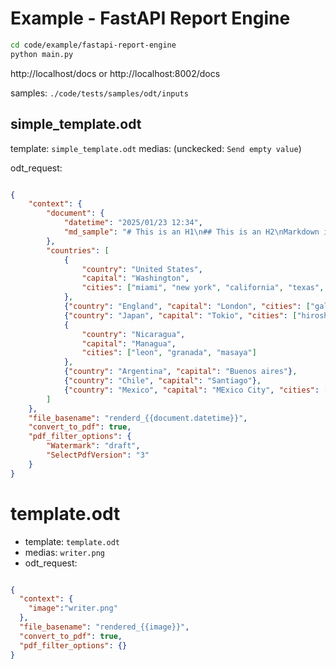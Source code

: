 # Example - FastAPI Report Engine

```bash
cd code/example/fastapi-report-engine
python main.py
```

http://localhost/docs or http://localhost:8002/docs

samples: `./code/tests/samples/odt/inputs`

## simple_template.odt

template: `simple_template.odt`
medias: (unckecked: `Send empty value`)

odt_request:

```json

{
    "context": {
        "document": {
            "datetime": "2025/01/23 12:34",
            "md_sample": "# This is an H1\n## This is an H2\nMarkdown is a lightweight markup language."
        },
        "countries": [
            {
                "country": "United States",
                "capital": "Washington",
                "cities": ["miami", "new york", "california", "texas", "atlanta"]
            },
            {"country": "England", "capital": "London", "cities": ["gales"]},
            {"country": "Japan", "capital": "Tokio", "cities": ["hiroshima", "nagazaki"]},
            {
                "country": "Nicaragua",
                "capital": "Managua",
                "cities": ["leon", "granada", "masaya"]
            },
            {"country": "Argentina", "capital": "Buenos aires"},
            {"country": "Chile", "capital": "Santiago"},
            {"country": "Mexico", "capital": "MExico City", "cities": ["puebla", "cancun"]}
        ]
    },
    "file_basename": "renderd_{{document.datetime}}",
    "convert_to_pdf": true,
    "pdf_filter_options": {
        "Watermark": "draft",
        "SelectPdfVersion": "3"
    }
}

```

# template.odt

- template: `template.odt`
- medias: `writer.png`
- odt_request:

```json

{
  "context": {
    "image":"writer.png"
  },
  "file_basename": "rendered_{{image}}",
  "convert_to_pdf": true,
  "pdf_filter_options": {}
}

```
